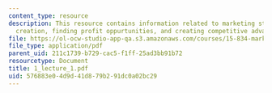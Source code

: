 ```yaml
---
content_type: resource
description: This resource contains information related to marketing strategy, value
  creation, finding profit oppurtunities, and creating competitive advantage.
file: https://ol-ocw-studio-app-qa.s3.amazonaws.com/courses/15-834-marketing-strategy-spring-2003/576883e04d9d41d879b291dc0a02bc29_1_lecture_1.pdf
file_type: application/pdf
parent_uid: 211c1739-b729-cac5-f1ff-25ad3bb91b72
resourcetype: Document
title: 1_lecture_1.pdf
uid: 576883e0-4d9d-41d8-79b2-91dc0a02bc29
---
```


